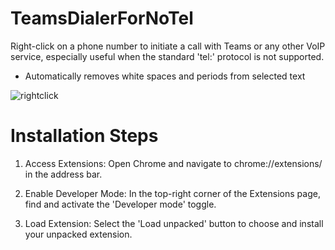# TeamsDialerForNoTel

Right-click on a phone number to initiate a call with Teams or any other VoIP service, especially useful when the standard 'tel:' protocol is not supported.

- Automatically removes white spaces and periods from selected text

![rightclick](https://github.com/DHCPizza/DialWithTeams/assets/59972478/367d13c4-bd8a-4e98-b038-bc185e3de26e)


# Installation Steps
1. Access Extensions: Open Chrome and navigate to chrome://extensions/ in the address bar.

2. Enable Developer Mode: In the top-right corner of the Extensions page, find and activate the 'Developer mode' toggle.

3. Load Extension: Select the 'Load unpacked' button to choose and install your unpacked extension.
